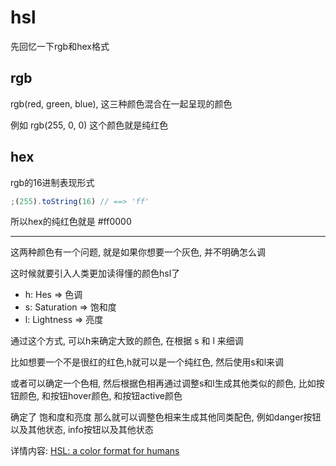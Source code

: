 # hsl

先回忆一下rgb和hex格式

## rgb

rgb(red, green, blue), 这三种颜色混合在一起呈现的颜色

例如 rgb(255, 0, 0) 这个颜色就是纯红色

## hex

rgb的16进制表现形式

```js
;(255).toString(16) // ==> 'ff'
```

所以hex的纯红色就是 #ff0000

---

这两种颜色有一个问题, 就是如果你想要一个灰色, 并不明确怎么调

这时候就要引入人类更加读得懂的颜色hsl了

- h: Hes => 色调
- s: Saturation => 饱和度
- l: Lightness => 亮度

通过这个方式, 可以h来确定大致的颜色, 在根据 s 和 l 来细调

比如想要一个不是很红的红色,h就可以是一个纯红色, 然后使用s和l来调

或者可以确定一个色相, 然后根据色相再通过调整s和l生成其他类似的颜色, 比如按钮颜色, 和按钮hover颜色, 和按钮active颜色

确定了 饱和度和亮度 那么就可以调整色相来生成其他同类配色, 例如danger按钮以及其他状态, info按钮以及其他状态

详情内容: [HSL: a color format for humans](https://cloudfour.com/thinks/hsl-a-color-format-for-humans/)
